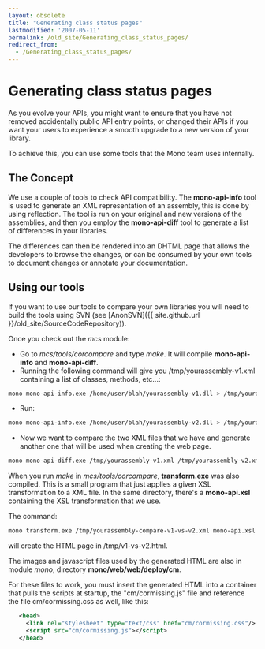 ```yaml
---
layout: obsolete
title: "Generating class status pages"
lastmodified: '2007-05-11'
permalink: /old_site/Generating_class_status_pages/
redirect_from:
  - /Generating_class_status_pages/
---
```


Generating class status pages
=============================

As you evolve your APIs, you might want to ensure that you have not removed accidentally public API entry points, or changed their APIs if you want your users to experience a smooth upgrade to a new version of your library.

To achieve this, you can use some tools that the Mono team uses internally.

The Concept
-----------

We use a couple of tools to check API compatibility. The **mono-api-info** tool is used to generate an XML representation of an assembly, this is done by using reflection. The tool is run on your original and new versions of the assemblies, and then you employ the **mono-api-diff** tool to generate a list of differences in your libraries.

The differences can then be rendered into an DHTML page that allows the developers to browse the changes, or can be consumed by your own tools to document changes or annotate your documentation.

Using our tools
---------------

If you want to use our tools to compare your own libraries you will need to build the tools using SVN (see [AnonSVN]({{ site.github.url }}/old_site/SourceCodeRepository)).

Once you check out the *mcs* module:

-   Go to *mcs/tools/corcompare* and type *make*. It will compile **mono-api-info** and **mono-api-diff**.
-   Running the following command will give you /tmp/yourassembly-v1.xml containing a list of classes, methods, etc...:

<!-- -->

``` bash
mono mono-api-info.exe /home/user/blah/yourassembly-v1.dll > /tmp/yourassembly-v1.xml
```

-   Run:

<!-- -->

``` bash
mono mono-api-info.exe /home/user/blah/yourassembly-v2.dll > /tmp/yourassembly-v2.xml
```

-   Now we want to compare the two XML files that we have and generate another one that will be used when creating the web page.

<!-- -->

``` bash
mono mono-api-diff.exe /tmp/yourassembly-v1.xml /tmp/yourassembly-v2.xml > /tmp/yourassembly-compare-v1-vs-v2.xml
```

When you run *make* in *mcs/tools/corcompare*, **transform.exe** was also compiled. This is a small program that just applies a given XSL transformation to a XML file. In the same directory, there's a **mono-api.xsl** containing the XSL transformation that we use.

The command:

``` bash
mono transform.exe /tmp/yourassembly-compare-v1-vs-v2.xml mono-api.xsl > /tmp/v1-vs-v2.html
```

will create the HTML page in /tmp/v1-vs-v2.html.

The images and javascript files used by the generated HTML are also in module *mono*, directory **mono/web/web/deploy/cm**.

For these files to work, you must insert the generated HTML into a container that pulls the scripts at startup, the "cm/cormissing.js" file and reference the file cm/cormissing.css as well, like this:

``` xml
   <head>
     <link rel="stylesheet" type="text/css" href="cm/cormissing.css"/>
     <script src="cm/cormissing.js"></script>
   </head>
```

